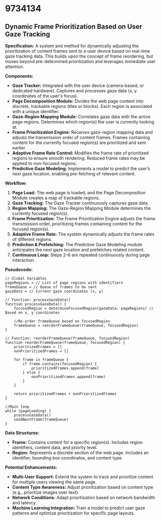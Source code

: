 # 9734134

## Dynamic Frame Prioritization Based on User Gaze Tracking

**Specification:** A system and method for dynamically adjusting the prioritization of content frames sent to a user device based on real-time gaze tracking data. This builds upon the concept of frame reordering, but moves beyond pre-determined prioritization and leverages immediate user attention.

**Components:**

*   **Gaze Tracker:** Integrated with the user device (camera-based, or dedicated hardware). Captures and processes gaze data (x, y coordinates of the user's focus).
*   **Page Decomposition Module:** Divides the web page content into discrete, trackable regions (tiles or blocks). Each region is associated with a unique identifier.
*   **Gaze-Region Mapping Module:** Correlates gaze data with the active page regions. Determines which region(s) the user is currently looking at.
*   **Frame Prioritization Engine:** Receives gaze-region mapping data and adjusts the transmission order of content frames. Frames containing content for the currently focused region(s) are prioritized and sent earlier.
*   **Adaptive Frame Rate Control:** Modifies the frame rate of prioritized regions to ensure smooth rendering. Reduced frame rates may be applied to non-focused regions.
*   **Predictive Gaze Modeling:** Implements a model to predict the user’s next gaze location, enabling pre-fetching of relevant content.

**Workflow:**

1.  **Page Load:** The web page is loaded, and the Page Decomposition Module creates a map of trackable regions.
2.  **Gaze Tracking:** The Gaze Tracker continuously captures gaze data.
3.  **Region Mapping:** The Gaze-Region Mapping Module determines the currently focused region(s).
4.  **Frame Prioritization:** The Frame Prioritization Engine adjusts the frame transmission order, prioritizing frames containing content for the focused region(s).
5.  **Adaptive Frame Rate:** The system dynamically adjusts the frame rates of different regions.
6.  **Prediction & Prefetching:** The Predictive Gaze Modeling module anticipates the next gaze location and prefetches related content.
7.  **Continuous Loop:** Steps 2-6 are repeated continuously during page interaction.

**Pseudocode:**

```
// Global Variables
pageRegions = // List of page regions with identifiers
frameQueue = // Queue of frames to be sent
gazeData = // Current gaze coordinates (x, y)

// Function: processGazeData()
function processGazeData() {
    focusedRegion = determineFocusedRegion(gazeData, pageRegions) // Based on x, y coordinates
    
    //Re-order frameQueue based on focusedRegion
    frameQueue = reorderFrameQueue(frameQueue, focusedRegion)
}

// Function: reorderFrameQueue(frameQueue, focusedRegion)
function reorderFrameQueue(frameQueue, focusedRegion) {
    prioritizedFrames = []
    nonPrioritizedFrames = []
    
    for frame in frameQueue {
        if frame.contains(focusedRegion) {
            prioritizedFrames.append(frame)
        } else {
            nonPrioritizedFrames.append(frame)
        }
    }
    
    return prioritizedFrames + nonPrioritizedFrames
}

//Main loop
while (pageLoading) {
    processGazeData()
    sendNextFrame(frameQueue)
}
```

**Data Structures:**

*   **Frame:** Contains content for a specific region(s). Includes region identifiers, content data, and priority level.
*   **Region:** Represents a discrete section of the web page. Includes an identifier, bounding box coordinates, and content type.

**Potential Enhancements:**

*   **Multi-User Support:** Extend the system to track and prioritize content for multiple users viewing the same page.
*   **Content Type Awareness:** Adjust prioritization based on content type (e.g., prioritize images over text).
*   **Network Conditions:** Adapt prioritization based on network bandwidth and latency.
*   **Machine Learning Integration:** Train a model to predict user gaze patterns and optimize prioritization for specific page layouts.